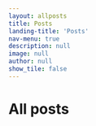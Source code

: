 ```yaml
---
layout: allposts
title: Posts
landing-title: 'Posts'
nav-menu: true
description: null
image: null
author: null
show_tile: false
---
```


<h1>All posts</h1>
